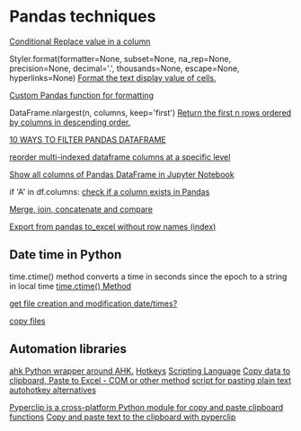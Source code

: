 # Pandas techniques

[Conditional Replace value in a column](https://stackoverflow.com/questions/21608228/conditional-replace-pandas)


Styler.format(formatter=None, subset=None, na_rep=None, precision=None, decimal='.', thousands=None, escape=None, hyperlinks=None)
[Format the text display value of cells.](https://pandas.pydata.org/docs/reference/api/pandas.io.formats.style.Styler.format.html)

[Custom Pandas function for formatting](https://datascience.stackexchange.com/questions/68749/custom-pandas-function-for-formatting)

DataFrame.nlargest(n, columns, keep='first')
[Return the first n rows ordered by columns in descending order.](https://pandas.pydata.org/docs/reference/api/pandas.DataFrame.nlargest.html)

[10 WAYS TO FILTER PANDAS DATAFRAME](https://www.listendata.com/2019/07/how-to-filter-pandas-dataframe.html)

[reorder multi-indexed dataframe columns at a specific level](https://stackoverflow.com/questions/11194610/how-can-i-reorder-multi-indexed-dataframe-columns-at-a-specific-level)

[Show all columns of Pandas DataFrame in Jupyter Notebook](https://datascienceparichay.com/article/show-all-columns-of-pandas-dataframe-in-jupyter-notebook/)

if 'A' in df.columns: [check if a column exists in Pandas](https://stackoverflow.com/questions/24870306/how-to-check-if-a-column-exists-in-pandas)

[Merge, join, concatenate and compare](https://pandas.pydata.org/docs/user_guide/merging.html)

[Export from pandas to_excel without row names (index)](https://stackoverflow.com/questions/22089317/export-from-pandas-to-excel-without-row-names-index)

## Date time in Python
time.ctime() method converts a time in seconds since the epoch to a string in local time
[time.ctime() Method](https://www.geeksforgeeks.org/python-time-ctime-method/)  

[get file creation and modification date/times?](https://stackoverflow.com/questions/237079/how-do-i-get-file-creation-and-modification-date-times)

[copy files](https://stackoverflow.com/questions/123198/how-to-copy-files)

## Automation libraries

[ahk Python wrapper around AHK.](https://pypi.org/project/ahk/)
[Hotkeys](https://www.autohotkey.com/docs/v1/Hotkeys.htm)
[Scripting Language](https://www.autohotkey.com/docs/v2/Language.htm)
[Copy data to clipboard, Paste to Excel - COM or other method](https://www.autohotkey.com/boards/viewtopic.php?t=60880)
[script for pasting plain text](https://www.autohotkey.com/boards/viewtopic.php?t=45048)
[autohotkey alternatives](https://www.techshout.com/autohotkey-alternatives/)

[Pyperclip is a cross-platform Python module for copy and paste clipboard functions](https://pypi.org/project/pyperclip/)
[Copy and paste text to the clipboard with pyperclip](https://note.nkmk.me/en/python-pyperclip-usage/)





